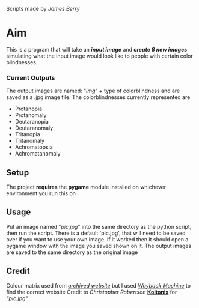 Scripts made by _James Berry_
# Aim
This is a program that will take an _**input image**_ and _**create 8 new images**_ simulating what the input image would look like to people with certain color blindnesses.
### Current Outputs
The output images are named: "_img_" + type of colorblindness and are saved as a .jpg image file.
The colorblindnesses currently represented are
* Protanopia
* Protanomaly
* Deutaranopia
* Deutaranomaly
* Tritanopia
* Tritanomaly
* Achromatopsia
* Achromatanomaly
## Setup
The project **requires** the **pygame** module installed on whichever environment you run this on
## Usage
Put an image named "_pic.jpg_" into the same directory as the python script, then run the script. There is a default 'pic.jpg', that will need to be saved over if you want to use your own image. If it worked then it should open a pygame window with the image you saved shown on it. The output images are saved to the same directory as the original image
## Credit
Colour matrix used from [_archived website_](http://www.nofunc.com/Color_Blindness_Library/) but I used [_Wayback Machine_](http://web.archive.org/web/20081014161121/http://www.colorjack.com/labs/colormatrix/) to find the correct website
Credit to _Christopher Robertson_ [**Koltonix**](https://github.com/Koltonix) for _"pic.jpg"_
